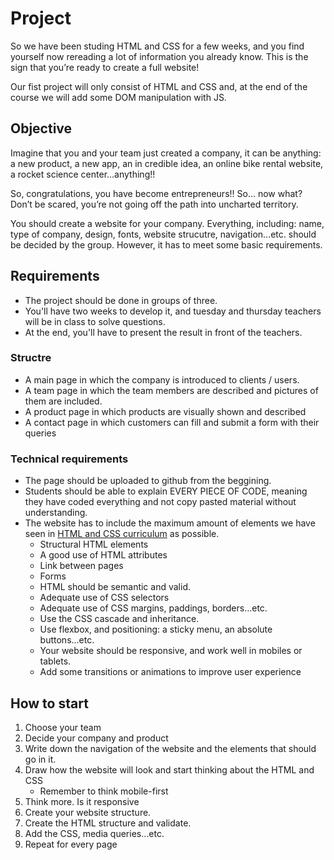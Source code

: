 # Project

So we have been studing HTML and CSS for a few weeks, and you find yourself now rereading a lot of information you already know. This is the sign that you’re ready to create a full website!

Our fist project will only consist of HTML and CSS and, at the end of the course we will add some DOM manipulation with JS.

## Objective

Imagine that you and your team just created a company, it can be anything: a new product, a new app, an in credible idea, an online bike rental website, a rocket science center...anything!!

So, congratulations, you have become entrepreneurs!! So… now what? Don’t be scared, you’re not going off the path into uncharted territory. 

You should create a website for your company. Everything, including: name, type of company, design, fonts, website strucutre, navigation...etc. should be decided by the group. However, it has to meet some basic requirements.

## Requirements

- The project should be done in groups of three.
- You'll have two weeks to develop it, and tuesday and thursday teachers will be in class to solve questions.
- At the end, you'll have to present the result in front of the teachers.

### Structre

- A main page in which the company is introduced to clients / users.
- A team page in which the team members are described and pictures of them are included.
- A product page in which products are visually shown and described
- A contact page in which customers can fill and submit a form with their queries

### Technical requirements

- The page should be uploaded to github from the beggining.
- Students should be able to explain EVERY PIECE OF CODE, meaning they have coded everything and not copy pasted material without understanding.
- The website has to include the maximum amount of elements we have seen in [HTML and CSS curriculum](https://github.com/mfrcodingproject/curriculum) as possible.
    - Structural HTML elements
    - A good use of HTML attributes
    - Link between pages
    - Forms
    - HTML should be semantic and valid.
    - Adequate use of CSS selectors
    - Adequate use of CSS margins, paddings, borders...etc.
    - Use the CSS cascade and inheritance.
    - Use flexbox, and positioning: a sticky menu, an absolute buttons...etc.
    - Your website should be responsive, and work well in mobiles or tablets.
    - Add some transitions or animations to improve user experience

## How to start

1. Choose your team
2. Decide your company and product
3. Write down the navigation of the website and the elements that should go in it.
4. Draw how the website will look and start thinking about the HTML and CSS
    - Remember to think mobile-first
5. Think more. Is it responsive
6. Create your website structure.
7. Create the HTML structure and validate.
8. Add the CSS, media queries...etc.
9. Repeat for every page
